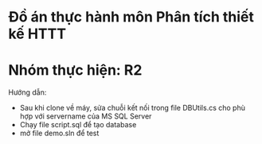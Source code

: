 # Đồ án thực hành môn Phân tích thiết kế HTTT
# Nhóm thực hiện: R2
Hướng dẫn:
+ Sau khi clone về máy, sửa chuỗi kết nối trong file DBUtils.cs cho phù hợp với servername của MS SQL Server
+ Chạy file script.sql để tạo database
+ mở file demo.sln để test
